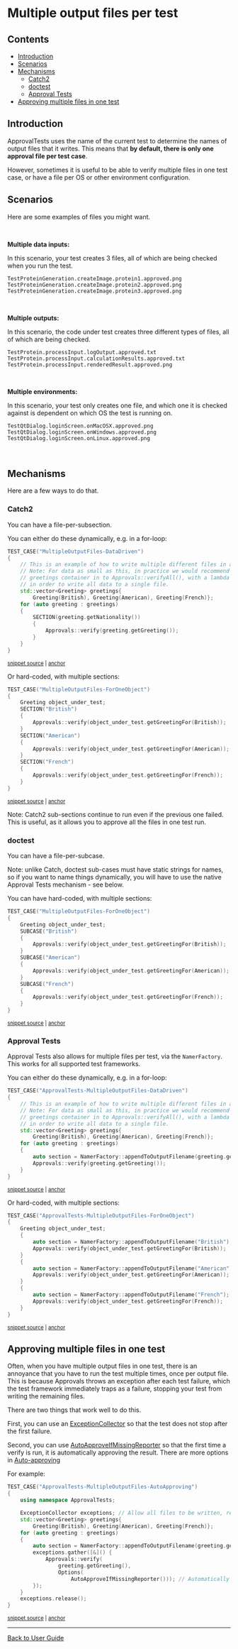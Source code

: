 <!--
GENERATED FILE - DO NOT EDIT
This file was generated by [MarkdownSnippets](https://github.com/SimonCropp/MarkdownSnippets).
Source File: /doc/mdsource/MultipleOutputFilesPerTest.source.md
To change this file edit the source file and then execute ./run_markdown_templates.sh.
-->

<a id="top"></a>

# Multiple output files per test

<!-- toc -->
## Contents

  * [Introduction](#introduction)
  * [Scenarios](#scenarios)
  * [Mechanisms](#mechanisms)
    * [Catch2](#catch2)
    * [doctest](#doctest)
    * [Approval Tests](#approval-tests)
  * [Approving multiple files in one test](#approving-multiple-files-in-one-test)<!-- endToc -->

## Introduction

ApprovalTests uses the name of the current test to determine the names of output files that it writes. This means that **by default, there is only one approval file per test case**.

However, sometimes it is useful to be able to verify multiple files in one test case, or have a file per OS or other environment configuration.

## Scenarios

Here are some examples of files you might want.

&nbsp;

**Multiple data inputs:**

In this scenario, your test creates 3 files, all of which are being checked when you run the test.

```text
TestProteinGeneration.createImage.protein1.approved.png
TestProteinGeneration.createImage.protein2.approved.png
TestProteinGeneration.createImage.protein3.approved.png
```

&nbsp;

**Multiple outputs:**

In this scenario, the code under test creates three different types of files, all of which are being checked.

```text
TestProtein.processInput.logOutput.approved.txt
TestProtein.processInput.calculationResults.approved.txt
TestProtein.processInput.renderedResult.approved.png
```

&nbsp;

**Multiple environments:**

In this scenario, your test only creates one file, and which one it is checked against is dependent on which OS the test is running on.

```text
TestQtDialog.loginScreen.onMacOSX.approved.png
TestQtDialog.loginScreen.onWindows.approved.png
TestQtDialog.loginScreen.onLinux.approved.png
```

&nbsp;

## Mechanisms

Here are a few ways to do that.

### Catch2

You can have a file-per-subsection.

You can either do these dynamically, e.g. in a for-loop:

<!-- snippet: catch2_multiple_output_files_dynamic -->
<a id='snippet-catch2_multiple_output_files_dynamic'></a>
```cpp
TEST_CASE("MultipleOutputFiles-DataDriven")
{
    // This is an example of how to write multiple different files in a single test.
    // Note: For data as small as this, in practice we would recommend passing the
    // greetings container in to Approvals::verifyAll(), with a lambda to format the output,
    // in order to write all data to a single file.
    std::vector<Greeting> greetings{
        Greeting(British), Greeting(American), Greeting(French)};
    for (auto greeting : greetings)
    {
        SECTION(greeting.getNationality())
        {
            Approvals::verify(greeting.getGreeting());
        }
    }
}
```
<sup><a href='/tests/Catch2_Tests/docs/Catch2DocsSamples.cpp#L61-L78' title='File snippet `catch2_multiple_output_files_dynamic` was extracted from'>snippet source</a> | <a href='#snippet-catch2_multiple_output_files_dynamic' title='Navigate to start of snippet `catch2_multiple_output_files_dynamic`'>anchor</a></sup>
<!-- endSnippet -->

Or hard-coded, with multiple sections:

<!-- snippet: catch2_multiple_output_files_hard_coded -->
<a id='snippet-catch2_multiple_output_files_hard_coded'></a>
```cpp
TEST_CASE("MultipleOutputFiles-ForOneObject")
{
    Greeting object_under_test;
    SECTION("British")
    {
        Approvals::verify(object_under_test.getGreetingFor(British));
    }
    SECTION("American")
    {
        Approvals::verify(object_under_test.getGreetingFor(American));
    }
    SECTION("French")
    {
        Approvals::verify(object_under_test.getGreetingFor(French));
    }
}
```
<sup><a href='/tests/Catch2_Tests/docs/Catch2DocsSamples.cpp#L80-L97' title='File snippet `catch2_multiple_output_files_hard_coded` was extracted from'>snippet source</a> | <a href='#snippet-catch2_multiple_output_files_hard_coded' title='Navigate to start of snippet `catch2_multiple_output_files_hard_coded`'>anchor</a></sup>
<!-- endSnippet -->

Note: Catch2 sub-sections continue to run even if the previous one failed. This is useful, as it allows you to approve all the files in one test run.

### doctest

You can have a file-per-subcase.

Note: unlike Catch, doctest sub-cases must have static strings for names, so if you want to name things dynamically, you will have to use the native Approval Tests mechanism - see below.

You can have hard-coded, with multiple sections:

<!-- snippet: doctest_multiple_output_files_hard_coded -->
<a id='snippet-doctest_multiple_output_files_hard_coded'></a>
```cpp
TEST_CASE("MultipleOutputFiles-ForOneObject")
{
    Greeting object_under_test;
    SUBCASE("British")
    {
        Approvals::verify(object_under_test.getGreetingFor(British));
    }
    SUBCASE("American")
    {
        Approvals::verify(object_under_test.getGreetingFor(American));
    }
    SUBCASE("French")
    {
        Approvals::verify(object_under_test.getGreetingFor(French));
    }
}
```
<sup><a href='/tests/DocTest_Tests/docs/DocTestDocsSamples.cpp#L64-L81' title='File snippet `doctest_multiple_output_files_hard_coded` was extracted from'>snippet source</a> | <a href='#snippet-doctest_multiple_output_files_hard_coded' title='Navigate to start of snippet `doctest_multiple_output_files_hard_coded`'>anchor</a></sup>
<!-- endSnippet -->

### Approval Tests

Approval Tests also allows for multiple files per test, via the `NamerFactory`. This works for all supported test frameworks.

You can either do these dynamically, e.g. in a for-loop:

<!-- snippet: approvals_multiple_output_files_dynamic -->
<a id='snippet-approvals_multiple_output_files_dynamic'></a>
```cpp
TEST_CASE("ApprovalTests-MultipleOutputFiles-DataDriven")
{
    // This is an example of how to write multiple different files in a single test.
    // Note: For data as small as this, in practice we would recommend passing the
    // greetings container in to Approvals::verifyAll(), with a lambda to format the output,
    // in order to write all data to a single file.
    std::vector<Greeting> greetings{
        Greeting(British), Greeting(American), Greeting(French)};
    for (auto greeting : greetings)
    {
        auto section = NamerFactory::appendToOutputFilename(greeting.getNationality());
        Approvals::verify(greeting.getGreeting());
    }
}
```
<sup><a href='/tests/DocTest_Tests/docs/DocTestDocsSamples.cpp#L83-L98' title='File snippet `approvals_multiple_output_files_dynamic` was extracted from'>snippet source</a> | <a href='#snippet-approvals_multiple_output_files_dynamic' title='Navigate to start of snippet `approvals_multiple_output_files_dynamic`'>anchor</a></sup>
<!-- endSnippet -->

Or hard-coded, with multiple sections:

<!-- snippet: approvals_multiple_output_files_hard_coded -->
<a id='snippet-approvals_multiple_output_files_hard_coded'></a>
```cpp
TEST_CASE("ApprovalTests-MultipleOutputFiles-ForOneObject")
{
    Greeting object_under_test;
    {
        auto section = NamerFactory::appendToOutputFilename("British");
        Approvals::verify(object_under_test.getGreetingFor(British));
    }
    {
        auto section = NamerFactory::appendToOutputFilename("American");
        Approvals::verify(object_under_test.getGreetingFor(American));
    }
    {
        auto section = NamerFactory::appendToOutputFilename("French");
        Approvals::verify(object_under_test.getGreetingFor(French));
    }
}
```
<sup><a href='/tests/DocTest_Tests/docs/DocTestDocsSamples.cpp#L100-L117' title='File snippet `approvals_multiple_output_files_hard_coded` was extracted from'>snippet source</a> | <a href='#snippet-approvals_multiple_output_files_hard_coded' title='Navigate to start of snippet `approvals_multiple_output_files_hard_coded`'>anchor</a></sup>
<!-- endSnippet -->

## Approving multiple files in one test

Often, when you have multiple output files in one test, there is an annoyance that you have to run the test multiple times, once per output file. This is because Approvals throws an exception after each test failure, which the test framework immediately traps as a failure,  stopping your test from writing the remaining files.

There are two things that work well to do this.

First, you can use an [ExceptionCollector](/doc/Utilities.md#exceptioncollector) so that the test does not stop after the first failure.

Second, you can use [AutoApproveIfMissingReporter](https://github.com/approvals/ApprovalTests.cpp/blob/master/ApprovalTests/reporters/AutoApproveIfMissingReporter.h) so that the first time a verify is run, it is automatically approving the result. There are more options in [Auto-approving](/doc/Reporters.md#auto-approving)

For example:

<!-- snippet: approvals_multiple_output_files_auto_approving -->
<a id='snippet-approvals_multiple_output_files_auto_approving'></a>
```cpp
TEST_CASE("ApprovalTests-MultipleOutputFiles-AutoApproving")
{
    using namespace ApprovalTests;

    ExceptionCollector exceptions; // Allow all files to be written, regardless of errors
    std::vector<Greeting> greetings{
        Greeting(British), Greeting(American), Greeting(French)};
    for (auto greeting : greetings)
    {
        auto section = NamerFactory::appendToOutputFilename(greeting.getNationality());
        exceptions.gather([&]() {
            Approvals::verify(
                greeting.getGreeting(),
                Options(
                    AutoApproveIfMissingReporter())); // Automatically approve first time
        });
    }
    exceptions.release();
}
```
<sup><a href='/tests/DocTest_Tests/docs/DocTestDocsSamples.cpp#L119-L139' title='File snippet `approvals_multiple_output_files_auto_approving` was extracted from'>snippet source</a> | <a href='#snippet-approvals_multiple_output_files_auto_approving' title='Navigate to start of snippet `approvals_multiple_output_files_auto_approving`'>anchor</a></sup>
<!-- endSnippet -->
 


---

[Back to User Guide](/doc/README.md#top)
